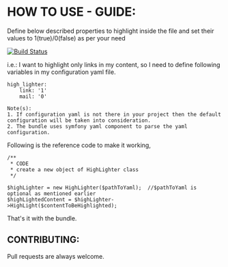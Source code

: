 # HOW TO USE - GUIDE:

Define below described properties to highlight inside the file
and set their values to 1(true)/0(false) as per your need

[![Build Status](https://travis-ci.org/nexuslinkservices/email-link-highlighter.svg?branch=master)](https://travis-ci.org/nexuslinkservices/email-link-highlighter)

i.e.:  I want to highlight only links in my content, so I need to 
define following variables in my configuration yaml file.

```
high_lighter:
    link: '1'
    mail: '0'
```

```
Note(s): 
1. If configuration yaml is not there in your project then the default configuration will be taken into consideration.
2. The bundle uses symfony yaml component to parse the yaml configuration.
```

Following is the reference code to make it working,

```
/**
 * CODE
 * create a new object of HighLighter class
 */

$highLighter = new HighLighter($pathToYaml);  //$pathToYaml is optional as mentioned earlier
$highLightedContent = $highLighter->HighLight($contentToBeHighlighted);
```

That's it with the bundle.

## CONTRIBUTING:

Pull requests are always welcome.